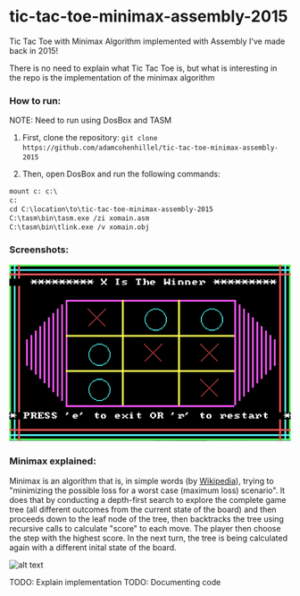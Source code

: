 # tic-tac-toe-minimax-assembly-2015
Tic Tac Toe with Minimax Algorithm implemented with Assembly I've made back in 2015!

There is no need to explain what Tic Tac Toe is, but what is interesting in the repo is the implementation of the minimax algorithm


### How to run:
NOTE: Need to run using DosBox and TASM
1. First, clone the repository:
`git clone https://github.com/adamcohenhillel/tic-tac-toe-minimax-assembly-2015`

2. Then, open DosBox and run the following commands:
```
mount c: c:\
c:
cd C:\location\to\tic-tac-toe-minimax-assembly-2015
C:\tasm\bin\tasm.exe /zi xomain.asm
C:\tasm\bin\tlink.exe /v xomain.obj
```



### Screenshots:
![Alt text](/screenshots/image1.png?raw=true "Screenshot 1")

### Minimax explained:
Minimax is an algorithm that is, in simple words (by [Wikipedia](https://en.wikipedia.org/wiki/Minimax)), trying to "minimizing the possible loss for a worst case (maximum loss) scenario". It does that by conducting a depth-first search to explore the complete game tree (all different outcomes from the current state of the board) and then proceeds down to the leaf node of the tree, then backtracks the tree using recursive calls to calculate "score" to each move. The player then choose the step with the highest score. In the next turn, the tree is being calculated again with a different inital state of the board.


![alt text](https://upload.wikimedia.org/wikipedia/commons/6/6f/Minimax.svg)


TODO: Explain implementation
TODO: Documenting code